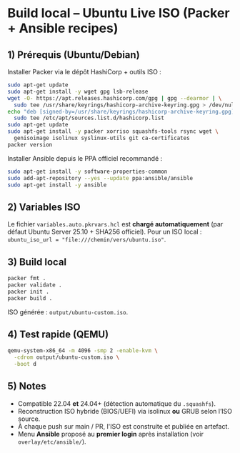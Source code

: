 # Build local – Ubuntu Live ISO (Packer + Ansible recipes)

## 1) Prérequis (Ubuntu/Debian)

Installer Packer via le dépôt HashiCorp + outils ISO :
```bash
sudo apt-get update
sudo apt-get install -y wget gpg lsb-release
wget -O- https://apt.releases.hashicorp.com/gpg | gpg --dearmor | \
  sudo tee /usr/share/keyrings/hashicorp-archive-keyring.gpg > /dev/null
echo "deb [signed-by=/usr/share/keyrings/hashicorp-archive-keyring.gpg] https://apt.releases.hashicorp.com $(lsb_release -cs) main" | \
  sudo tee /etc/apt/sources.list.d/hashicorp.list
sudo apt-get update
sudo apt-get install -y packer xorriso squashfs-tools rsync wget \
  genisoimage isolinux syslinux-utils git ca-certificates
packer version
```

Installer Ansible depuis le PPA officiel recommandé :
```bash
sudo apt-get install -y software-properties-common
sudo add-apt-repository --yes --update ppa:ansible/ansible
sudo apt-get install -y ansible
```

## 2) Variables ISO

Le fichier `variables.auto.pkrvars.hcl` est **chargé automatiquement** (par défaut Ubuntu Server 25.10 + SHA256 officiel).
Pour un ISO local : `ubuntu_iso_url = "file:///chemin/vers/ubuntu.iso"`.

## 3) Build local

```bash
packer fmt .
packer validate .
packer init .
packer build .
```

ISO générée : `output/ubuntu-custom.iso`.

## 4) Test rapide (QEMU)

```bash
qemu-system-x86_64 -m 4096 -smp 2 -enable-kvm \
  -cdrom output/ubuntu-custom.iso \
  -boot d
```

## 5) Notes

* Compatible 22.04 **et** 24.04+ (détection automatique du `.squashfs`).
* Reconstruction ISO hybride (BIOS/UEFI) via isolinux **ou** GRUB selon l’ISO source.
* À chaque push sur main / PR, l'ISO est construite et publiée en artefact.
* Menu **Ansible** proposé au **premier login** après installation (voir `overlay/etc/ansible/`).


